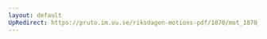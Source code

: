 ```yaml
---
layout: default
UpRedirect: https://pruto.im.uu.se/riksdagen-motions-pdf/1870/mot_1870__ak__33/mot_1870__ak__33-005.pdf
---
```

